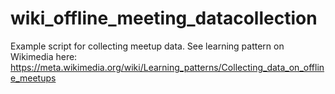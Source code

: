 # wiki_offline_meeting_datacollection

Example script for collecting meetup data. See learning pattern on Wikimedia here: https://meta.wikimedia.org/wiki/Learning_patterns/Collecting_data_on_offline_meetups 
